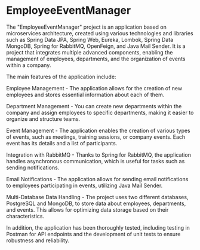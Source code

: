 # EmployeeEventManager

The "EmployeeEventManager" project is an application based on microservices architecture, created using various technologies and libraries
such as Spring Data JPA, Spring Web, Eureka, Lombok, Spring Data MongoDB, Spring for RabbitMQ, OpenFeign, and Java Mail Sender.
It is a project that integrates multiple advanced components, enabling the management of employees, departments, and the organization of events within a company.

The main features of the application include:

Employee Management - The application allows for the creation of new employees and stores essential information about each of them.

Department Management - You can create new departments within the company and assign employees to specific departments, making it easier to organize and structure teams.

Event Management - The application enables the creation of various types of events, such as meetings, training sessions, or company events. Each event has its details and a list of participants.

Integration with RabbitMQ - Thanks to Spring for RabbitMQ, the application handles asynchronous communication, which is useful for tasks such as sending notifications.

Email Notifications - The application allows for sending email notifications to employees participating in events, utilizing Java Mail Sender.

Multi-Database Data Handling - The project uses two different databases, PostgreSQL and MongoDB, to store data about employees, departments, and events. This allows for optimizing data storage based on their characteristics.

In addition, the application has been thoroughly tested, including testing in Postman for API endpoints and the development of unit tests to ensure robustness and reliability.
